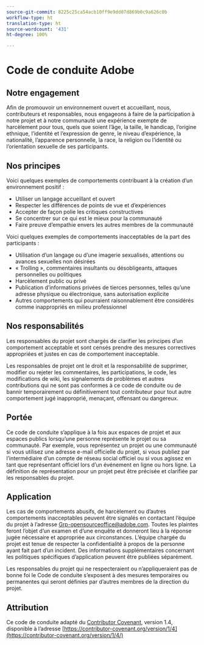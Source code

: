 ```yaml
---
source-git-commit: 8225c25ca54acb10ff9e9dd07d869b0c9a626c0b
workflow-type: ht
translation-type: ht
source-wordcount: '431'
ht-degree: 100%

---
```

# Code de conduite Adobe

## Notre engagement

Afin de promouvoir un environnement ouvert et accueillant, nous, contributeurs et responsables, nous engageons à faire de la participation à notre projet et à notre communauté une expérience exempte de harcèlement pour tous, quels que soient l’âge, la taille, le handicap, l’origine ethnique, l’identité et l’expression de genre, le niveau d’expérience, la nationalité, l’apparence personnelle, la race, la religion ou l’identité ou l’orientation sexuelle de ses participants.

## Nos principes

Voici quelques exemples de comportements contribuant à la création d’un environnement positif :

* Utiliser un langage accueillant et ouvert
* Respecter les différences de points de vue et d’expériences
* Accepter de façon polie les critiques constructives
* Se concentrer sur ce qui est le mieux pour la communauté
* Faire preuve d’empathie envers les autres membres de la communauté

Voici quelques exemples de comportements inacceptables de la part des participants :

* Utilisation d’un langage ou d’une imagerie sexualisés, attentions ou avances sexuelles non désirées
* « Trolling », commentaires insultants ou désobligeants, attaques personnelles ou politiques
* Harcèlement public ou privé
* Publication d’informations privées de tierces personnes, telles qu’une adresse physique ou électronique, sans autorisation explicite
* Autres comportements qui pourraient raisonnablement être considérés comme inappropriés en milieu professionnel

## Nos responsabilités

Les responsables du projet sont chargés de clarifier les principes d’un comportement acceptable et sont censés prendre des mesures correctives appropriées et justes en cas de comportement inacceptable.

Les responsables de projet ont le droit et la responsabilité de supprimer, modifier ou rejeter les commentaires, les participations, le code, les modifications de wiki, les signalements de problèmes et autres contributions qui ne sont pas conformes à ce code de conduite ou de bannir temporairement ou définitivement tout contributeur pour tout autre comportement jugé inapproprié, menaçant, offensant ou dangereux.

## Portée

Ce code de conduite s’applique à la fois aux espaces de projet et aux espaces publics lorsqu’une personne représente le projet ou sa communauté. Par exemple, vous représentez un projet ou une communauté si vous utilisez une adresse e-mail officielle du projet, si vous publiez par l’intermédiaire d’un compte de réseau social officiel ou si vous agissez en tant que représentant officiel lors d’un événement en ligne ou hors ligne. La définition de représentation pour un projet peut être
précisée et clarifiée par les responsables du projet.

## Application

Les cas de comportements abusifs, de harcèlement ou d’autres comportements inacceptables peuvent être signalés en contactant l’équipe du projet à l’adresse Grp-opensourceoffice@adobe.com. Toutes
les plaintes feront l’objet d’un examen et d’une enquête et donneront lieu à la réponse jugée nécessaire et appropriée aux circonstances. L’équipe chargée du projet est
tenue de respecter la confidentialité à propos de la personne ayant fait part d’un incident.
Des informations supplémentaires concernant les politiques spécifiques d’application peuvent être publiées séparément.

Les responsables du projet qui ne respecteraient ou n’appliqueraient pas de bonne foi le Code de conduite s’exposent à des mesures temporaires ou permanentes qui seront définies par d’autres membres de la direction du projet.

## Attribution

Ce code de conduite adapté du [Contributor Covenant](https://contributor-covenant.org), version 1.4, disponible à l’adresse [https://contributor-covenant.org/version/1/4](https://contributor-covenant.org/version/1/4/)
